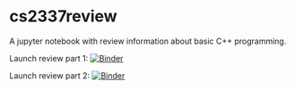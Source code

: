 # cs2337review
A jupyter notebook with review information about basic C++ programming.

Launch review part 1:
[![Binder](https://mybinder.org/badge_logo.svg)](https://mybinder.org/v2/gh/lizgw/cs2337review/master?filepath=review_midterm_01.ipynb)

Launch review part 2:
[![Binder](https://mybinder.org/badge_logo.svg)](https://mybinder.org/v2/gh/lizgw/cs2337review/master?filepath=review_midterm_02.ipynb)
